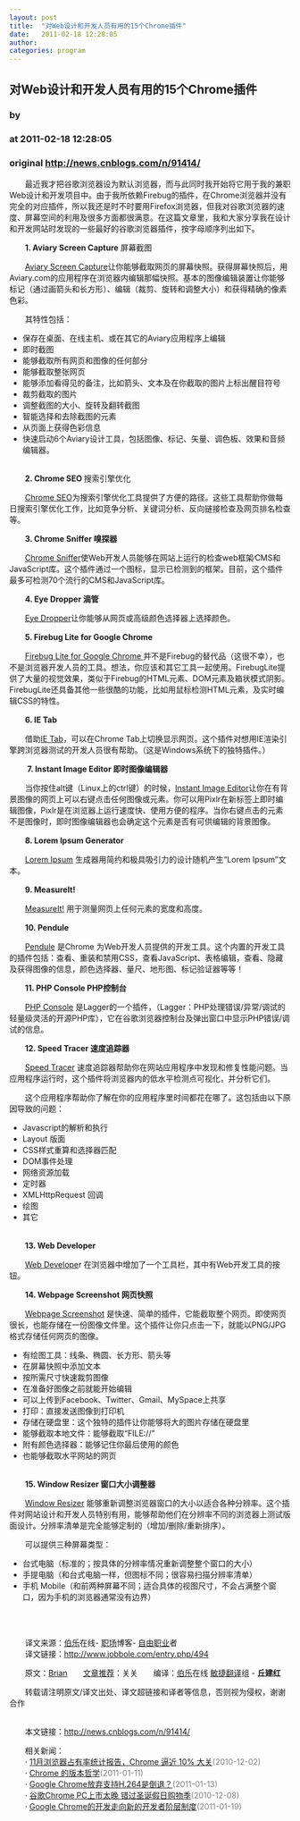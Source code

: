 ```yaml
---
layout: post
title:  "对Web设计和开发人员有用的15个Chrome插件"
date:   2011-02-18 12:28:05
author: 
categories: program
---
```


## 对Web设计和开发人员有用的15个Chrome插件
### by 
### at 2011-02-18 12:28:05
### original <http://news.cnblogs.com/n/91414/>

<p>　　最近我才把谷歌浏览器设为默认浏览器，而与此同时我开始将它用于我的兼职Web设计和开发项目中。由于我所依赖Firebug的插件，在Chrome浏览器并没有完全的对应插件，所以我还是时不时要用Firefox浏览器，但我对谷歌浏览器的速度、屏幕空间的利用及很多方面都很满意。在这篇文章里，我和大家分享我在设计和开发网站时发现的一些最好的谷歌浏览器插件，按字母顺序列出如下。</p>
<p>　　<strong>1. Aviary Screen Capture</strong> 屏幕截图</p>
<p>　　<a rel="nofollow" href="https://chrome.google.com/webstore/detail/ncgcgghbabbopfcpgcjpfffdgnbadegf">Aviary Screen Capture</a>让你能够截取网页的屏幕快照。获得屏幕快照后，用Aviary.com的应用程序在浏览器内编辑那幅快照。基本的图像编辑装置让你能够标记（通过画箭头和长方形）、编辑（裁剪、旋转和调整大小）和获得精确的像素色彩。</p>
<p>　　其特性包括：</p>

<ul>
<li> 保存在桌面、在线主机、或在其它的Aviary应用程序上编辑</li>
<li> 即时截图</li>
<li> 能够截取所有网页和图像的任何部分</li>
<li> 能够截取整张网页</li>
<li> 能够添加看得见的备注，比如箭头、文本及在你截取的图片上标出醒目符号</li>
<li> 裁剪截取的图片</li>
<li> 调整截图的大小、旋转及翻转截图</li>
<li> 智能选择和去除截图的元素</li>
<li> 从页面上获得色彩信息</li>
<li> 快速启动6个Aviary设计工具，包括图像、标记、矢量、调色板、效果和音频编辑器。</li>
</ul>
<p>
<br>　　<strong>2. Chrome SEO </strong>搜索引擎优化
</p>
<p>　　<a rel="nofollow" href="https://chrome.google.com/webstore/detail/oangcciaeihlfmhppegpdceadpfaoclj">Chrome SEO</a>为搜索引擎优化工具提供了方便的路径。这些工具帮助你做每日搜索引擎优化工作，比如竞争分析、关键词分析、反向链接检查及网页排名检查等。</p>
<p>　　<strong>3. Chrome Sniffer 嗅探器</strong></p>
<p>　　<a rel="nofollow" href="https://chrome.google.com/webstore/detail/homgcnaoacgigpkkljjjekpignblkeae">Chrome Sniffer</a>使Web开发人员能够在网站上运行的检查web框架∕CMS和JavaScript库。这个插件通过一个图标，显示已检测到的框架。目前，这个插件最多可检测70个流行的CMS和JavaScript库。</p>
<p>　　<strong>4. Eye Dropper 滴管</strong></p>
<p>　　<a rel="nofollow" href="https://chrome.google.com/webstore/detail/hmdcmlfkchdmnmnmheododdhjedfccka">Eye Dropper</a>让你能够从网页或高级颜色选择器上选择颜色。</p>
<p>　　<strong>5. Firebug Lite for Google Chrome</strong></p>
<p>　　<a rel="nofollow" href="https://chrome.google.com/webstore/detail/bmagokdooijbeehmkpknfglimnifench">Firebug Lite for Google Chrome </a>并不是Firebug的替代品（这很不幸），也不是浏览器开发人员的工具。想法，你应该和其它工具一起使用。FirebugLite提供了大量的视觉效果，类似于Firebug的HTML元素、DOM元素及箱状模式阴影。FirebugLite还具备其他一些很酷的功能，比如用鼠标检测HTML元素，及实时编辑CSS的特性。</p>
<p>　　<strong>6. IE Tab</strong></p>
<p>　　借助<a rel="nofollow" href="https://chrome.google.com/webstore/detail/hehijbfgiekmjfkfjpbkbammjbdenadd">IE Tab</a>，可以在Chrome Tab上切换显示网页。这个插件对想用IE渲染引擎跨浏览器测试的开发人员很有帮助。（这是Windows系统下的独特插件。）</p>
<p>　　 <strong>7. Instant Image Editor 即时图像编辑器</strong></p>
<p>　　当你按住alt键（Linux上的ctrl键）的时候，<a rel="nofollow" href="https://chrome.google.com/webstore/detail/kflilpkdgadcajfcafmefmndemaafcfe">Instant Image Editor</a>让你在有背景图像的网页上可以右键点击任何图像或元素。你可以用Pixlr在新标签上即时编辑图像，Pixlr是在浏览器上运行速度快、使用方便的程序。当你右键点击的元素不是图像时，即时图像编辑器也会确定这个元素是否有可供编辑的背景图像。</p>
<p>　　<strong>8. Lorem Ipsum Generator</strong></p>
<p>　　<a rel="nofollow" href="https://chrome.google.com/webstore/detail/dmpfoncmmihgkooacnplecaopcefceam">Lorem Ipsum</a> 生成器用简约和极具吸引力的设计随机产生“Lorem Ipsum”文本。</p>
<p>　　<strong>9. MeasureIt! </strong></p>
<p>　　<a rel="nofollow" href="https://chrome.google.com/webstore/detail/aonjhmdcgbgikgjapjckfkefpphjpgma">MeasureIt!</a> 用于测量网页上任何元素的宽度和高度。</p>
<p>　　<strong>10. Pendule</strong></p>
<p>　　<a rel="nofollow" href="https://chrome.google.com/webstore/detail/gbkffbkamcejhkcaocmkdeiiccpmjfdi">Pendule</a> 是Chrome 为Web开发人员提供的开发工具。这个内置的开发工具的插件包括：查看、重装和禁用CSS，查看JavaScript、表格编辑，查看、隐藏及获得图像的信息，颜色选择器、量尺、地形图、标记验证器等等！</p>
<p>　　<strong>11. PHP Console PHP控制台</strong></p>
<p>　　<a rel="nofollow" href="https://chrome.google.com/webstore/detail/nfhmhhlpfleoednkpnnnkolmclajemef">PHP Console</a> 是Lagger的一个插件，（Lagger：PHP处理错误/异常/调试的轻量级灵活的开源PHP库），它在谷歌浏览器控制台及弹出窗口中显示PHP错误/调试的信息。</p>
<p>　　<strong>12. Speed Tracer 速度追踪器</strong></p>
<p>　　<a rel="nofollow" href="https://chrome.google.com/webstore/detail/ognampngfcbddbfemdapefohjiobgbdl">Speed Tracer</a> 速度追踪器帮助你在网站应用程序中发现和修复性能问题。当应用程序运行时，这个插件将浏览器内的低水平检测点可视化，并分析它们。</p>
<p>　　这个应用程序帮助你了解在你的应用程序里时间都花在哪了。这包括由以下原因导致的问题：</p>

<ul>
<li>Javascript的解析和执行</li>
<li> Layout 版面</li>
<li>CSS样式重算和选择器匹配</li>
<li>DOM事件处理</li>
<li>网络资源加载</li>
<li>定时器</li>
<li>XMLHttpRequest 回调</li>
<li>绘图</li>
<li>其它</li>
</ul>
<p>
<br>　　<strong>13. Web Developer</strong></p>
<p>　　<a rel="nofollow" href="https://chrome.google.com/webstore/detail/bfbameneiokkgbdmiekhjnmfkcnldhhm">Web Develope</a>r 在浏览器中增加了一个工具栏，其中有Web开发工具的按钮。</p>
<p>　　<strong>14. Webpage Screenshot 网页快照</strong></p>
<p>　　<a rel="nofollow" href="https://chrome.google.com/webstore/detail/ckibcdccnfeookdmbahgiakhnjcddpki">Webpage Screenshot</a> 是快速、简单的插件，它能截取整个网页。即使网页很长，也能存储在一份图像文件里。这个插件让你只点击一下，就能以PNG/JPG格式存储任何网页的图像。</p>

<ul>
<li>有绘图工具：线条、椭圆、长方形、箭头等</li>
<li>在屏幕快照中添加文本</li>
<li>按所需尺寸快速裁剪图像</li>
<li>在准备好图像之前就能开始编辑</li>
<li>可以上传到Facebook、Twitter、Gmail、MySpace上共享</li>
<li>打印：直接发送图像到打印机</li>
<li>存储在硬盘里：这个独特的插件让你能够将大的图片存储在硬盘里</li>
<li>能够截取本地文件：能够截取“FILE://”</li>
<li>附有颜色选择器：能够记住你最后使用的颜色</li>
<li>也能够截取水平网站的网页</li>
</ul>
<p>
<br>　　<strong>15. Window Resizer 窗口大小调整器</strong></p>
<p>　　<a rel="nofollow" href="https://chrome.google.com/webstore/detail/kkelicaakdanhinjdeammmilcgefonfh">Window Resizer</a> 能够重新调整浏览器窗口的大小以适合各种分辨率。这个插件对网站设计和开发人员特别有用，能够帮助他们在分辨率不同的浏览器上测试版面设计。分辨率清单是完全能够定制的（增加/删除/重新排序）。</p>
<p>　　可以提供三种屏幕类型：</p>

<ul>
<li>台式电脑（标准的；按具体的分辨率情况重新调整整个窗口的大小）</li>
<li>手提电脑（和台式电脑一样，但图标不同；很容易扫描分辨率清单）</li>
<li>手机 Mobile（和前两种屏幕不同；适合具体的视图尺寸，不会占满整个窗口，因为手机的浏览器通常没有边界）</li>
</ul>
<p>
<br><br></p>
<p>　　译文来源：<a href="http://www.jobbole.com/">伯乐</a>在线- <a href="http://www.jobbole.com/blog.php">职场</a>博客- <a href="http://www.jobbole.com/blog.php?u=365">自由职业</a>者<br>　　译文链接：<a href="http://www.jobbole.com/entry.php/494">http://www.jobbole.com/entry.php/494</a></p>
<p>　　原文：<a rel="nofollow" href="http://freelancefolder.com/15-useful-google-chrome-extensions-for-web-designers-and-developers/">Brian</a>　　<a href="http://www.jobbole.com/showthread.php/3902">文章推荐</a>：关关　　编译：<a href="http://www.jobbole.com/">伯乐</a>在线 <a href="http://www.jobbole.com/showthread.php/3546">敏捷翻译</a>组 - <strong>丘建红</strong></p>
<p>　　转载请注明原文/译文出处、译文超链接和译者等信息，否则视为侵权，谢谢合作                    </p>
<p><br>　　本文链接：<a href="http://news.cnblogs.com/n/91414/">http://news.cnblogs.com/n/91414/</a></p><p>　　相关新闻：<br>　　· <a href="http://news.cnblogs.com/n/83100/">11月浏览器占有率统计报告，Chrome 逼近 10% 大关</a><span style="color:gray">(2010-12-02)</span><br>　　· <a href="http://news.cnblogs.com/n/88002/">Chrome 的版本哲学</a><span style="color:gray">(2011-01-11)</span><br>　　· <a href="http://news.cnblogs.com/n/88247/">Google Chrome放弃支持H.264是倒退？</a><span style="color:gray">(2011-01-13)</span><br>　　· <a href="http://news.cnblogs.com/n/83909/">谷歌Chrome PC上市太晚 错过圣诞假日购物季</a><span style="color:gray">(2010-12-08)</span><br>　　· <a href="http://news.cnblogs.com/n/88798/">Google Chrome的开发走向新的开发者阶层制度</a><span style="color:gray">(2011-01-19)</span><br></p><img src="http://news.cnblogs.com/news/rssclick.aspx?id=91414" width="1" height="1" alt="">